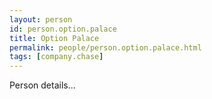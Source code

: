 ```yaml
---
layout: person
id: person.option.palace
title: Option Palace
permalink: people/person.option.palace.html
tags: [company.chase]
---
```


Person details...